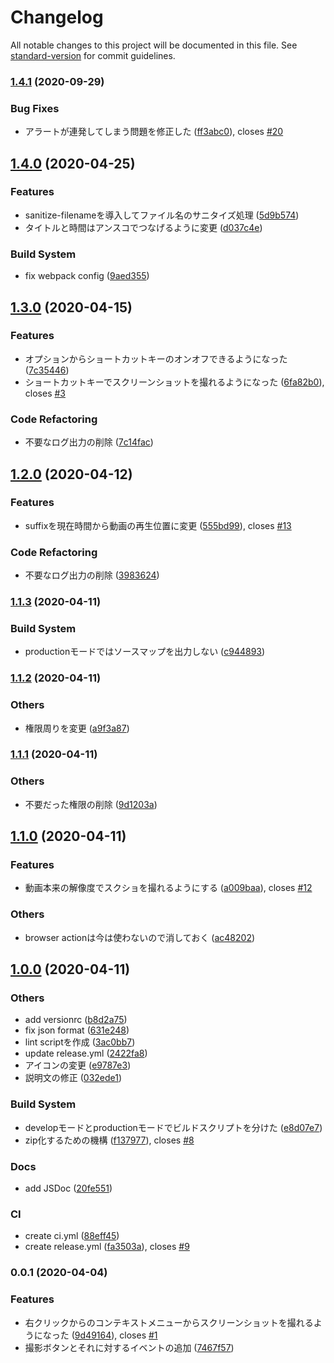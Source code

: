 # Changelog

All notable changes to this project will be documented in this file. See [standard-version](https://github.com/conventional-changelog/standard-version) for commit guidelines.

### [1.4.1](https://github.com/mnao305/Video-Screenshot/compare/v1.4.0...v1.4.1) (2020-09-29)


### Bug Fixes

* アラートが連発してしまう問題を修正した ([ff3abc0](https://github.com/mnao305/Video-Screenshot/commit/ff3abc06b5895d56ed618e8cc96efefa3d972196)), closes [#20](https://github.com/mnao305/Video-Screenshot/issues/20)

## [1.4.0](https://github.com/mnao305/Video-Screenshot/compare/v1.3.0...v1.4.0) (2020-04-25)


### Features

* sanitize-filenameを導入してファイル名のサニタイズ処理 ([5d9b574](https://github.com/mnao305/Video-Screenshot/commit/5d9b574c8ff4e775e35fe90ca97d6a76ac1f7e6f))
* タイトルと時間はアンスコでつなげるように変更 ([d037c4e](https://github.com/mnao305/Video-Screenshot/commit/d037c4e01dd3c61803a77f43b53b5ac5d5fb60c0))


### Build System

* fix webpack config ([9aed355](https://github.com/mnao305/Video-Screenshot/commit/9aed355619897806bcc3ea1705fd72db7d08cb37))

## [1.3.0](https://github.com/mnao305/Video-Screenshot/compare/v1.2.0...v1.3.0) (2020-04-15)


### Features

* オプションからショートカットキーのオンオフできるようになった ([7c35446](https://github.com/mnao305/Video-Screenshot/commit/7c35446f70cbcd0cbb74b41bf9f729acf3a3ed22))
* ショートカットキーでスクリーンショットを撮れるようになった ([6fa82b0](https://github.com/mnao305/Video-Screenshot/commit/6fa82b02b1c15edb222e1e48c0928f6a37c9d25a)), closes [#3](https://github.com/mnao305/Video-Screenshot/issues/3)


### Code Refactoring

* 不要なログ出力の削除 ([7c14fac](https://github.com/mnao305/Video-Screenshot/commit/7c14fac1c7f23893032928949d943e20f074a002))

## [1.2.0](https://github.com/mnao305/Video-Screenshot/compare/v1.1.3...v1.2.0) (2020-04-12)


### Features

* suffixを現在時間から動画の再生位置に変更 ([555bd99](https://github.com/mnao305/Video-Screenshot/commit/555bd9977619fa682f1773acc443dfd7f92954c1)), closes [#13](https://github.com/mnao305/Video-Screenshot/issues/13)


### Code Refactoring

* 不要なログ出力の削除 ([3983624](https://github.com/mnao305/Video-Screenshot/commit/39836240dacbd4ca7d18d66d90d8c1d8b97769b9))

### [1.1.3](https://github.com/mnao305/Video-Screenshot/compare/v1.1.2...v1.1.3) (2020-04-11)


### Build System

* productionモードではソースマップを出力しない ([c944893](https://github.com/mnao305/Video-Screenshot/commit/c9448938d2e2caad863e7efefe8f63131d103efe))

### [1.1.2](https://github.com/mnao305/Video-Screenshot/compare/v1.1.1...v1.1.2) (2020-04-11)


### Others

* 権限周りを変更 ([a9f3a87](https://github.com/mnao305/Video-Screenshot/commit/a9f3a8796f65e5baf53306744021fca56082d2b6))

### [1.1.1](https://github.com/mnao305/Video-Screenshot/compare/v1.1.0...v1.1.1) (2020-04-11)


### Others

* 不要だった権限の削除 ([9d1203a](https://github.com/mnao305/Video-Screenshot/commit/9d1203a7a2ee9c497c518d4dda784bf2f1658638))

## [1.1.0](https://github.com/mnao305/Video-Screenshot/compare/v1.0.0...v1.1.0) (2020-04-11)


### Features

* 動画本来の解像度でスクショを撮れるようにする ([a009baa](https://github.com/mnao305/Video-Screenshot/commit/a009baa6621f6134c7a497e6853772ce458c9f3c)), closes [#12](https://github.com/mnao305/Video-Screenshot/issues/12)


### Others

* browser actionは今は使わないので消しておく ([ac48202](https://github.com/mnao305/Video-Screenshot/commit/ac482023ff16d8640bae0e4e01323a68d37e37ae))

## [1.0.0](https://github.com/mnao305/Video-Screenshot/compare/v0.0.1...v1.0.0) (2020-04-11)


### Others

* add versionrc ([b8d2a75](https://github.com/mnao305/Video-Screenshot/commit/b8d2a75f25c2ea5db3e04297457e1e9a7bb2795b))
* fix json format ([631e248](https://github.com/mnao305/Video-Screenshot/commit/631e248fe63a050dfd69e9673665efdd38fc1ec9))
* lint scriptを作成 ([3ac0bb7](https://github.com/mnao305/Video-Screenshot/commit/3ac0bb7835c93c419d82ad753d99922565c88c99))
* update release.yml ([2422fa8](https://github.com/mnao305/Video-Screenshot/commit/2422fa85d2397deb58638f888c8d78740dfd94f5))
* アイコンの変更 ([e9787e3](https://github.com/mnao305/Video-Screenshot/commit/e9787e3c2c2f9a21966d93e5684ded15ce6242d7))
* 説明文の修正 ([032ede1](https://github.com/mnao305/Video-Screenshot/commit/032ede135df8a992b187b0b41873f52d62bee4d2))


### Build System

* developモードとproductionモードでビルドスクリプトを分けた ([e8d07e7](https://github.com/mnao305/Video-Screenshot/commit/e8d07e75d12d3584cd6ae1378ca29e251b6eae3a))
* zip化するための機構 ([f137977](https://github.com/mnao305/Video-Screenshot/commit/f1379779095bba50132e396fb735b5731750928e)), closes [#8](https://github.com/mnao305/Video-Screenshot/issues/8)


### Docs

* add JSDoc ([20fe551](https://github.com/mnao305/Video-Screenshot/commit/20fe5511a3000d56166294ef81fb9f959d533327))


### CI

* create ci.yml ([88eff45](https://github.com/mnao305/Video-Screenshot/commit/88eff4580ff9317cd677dcb610428b81c4f5b2c8))
* create release.yml ([fa3503a](https://github.com/mnao305/Video-Screenshot/commit/fa3503ae80b7f95c005fabf5e3d94a6b7cc0da8d)), closes [#9](https://github.com/mnao305/Video-Screenshot/issues/9)

### 0.0.1 (2020-04-04)


### Features

* 右クリックからのコンテキストメニューからスクリーンショットを撮れるようになった ([9d49164](https://github.com/mnao305/Video-Screenshot/commit/9d491641def01a98e6e31bc0bf7b296b748c8ba0)), closes [#1](https://github.com/mnao305/Video-Screenshot/issues/1)
* 撮影ボタンとそれに対するイベントの追加 ([7467f57](https://github.com/mnao305/Video-Screenshot/commit/7467f575a94c08a923ba06a6226ce90ca296556d))

